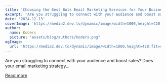 ```yaml
---
title: 'Choosing the Best Bulk Email Marketing Services for Your Business Needs'
excerpt: 'Are you struggling to connect with your audience and boost sales? Does your email marketing strategy...'
date: '2024-12-13'
coverImage: 'https://media2.dev.to/dynamic/image/width=1000,height=420,fit=cover,gravity=auto,format=auto/https%3A%2F%2Fdev-to-uploads.s3.amazonaws.com%2Fuploads%2Farticles%2F91j684gsx9jh71bamfpe.png'
author:
  name: Koders
  picture: "assets/blog/authors/koders.png"
ogImage:
  url: 'https://media2.dev.to/dynamic/image/width=1000,height=420,fit=cover,gravity=auto,format=auto/https%3A%2F%2Fdev-to-uploads.s3.amazonaws.com%2Fuploads%2Farticles%2F91j684gsx9jh71bamfpe.png'
---
```


Are you struggling to connect with your audience and boost sales? Does your email marketing strategy...

[Read more](https://dev.to/sam_devid_65bbbe34ab06c1a/choosing-the-best-bulk-email-marketing-services-for-your-business-needs-20il)
